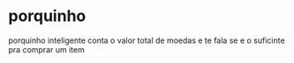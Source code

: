 # porquinho
porquinho inteligente conta o valor total de moedas e te fala se e o suficinte pra comprar um item
